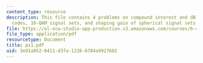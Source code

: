 ```yaml
---
content_type: resource
description: This file contains 4 problems on compound interest and dB, biorthogonal
  codes, 16-QAM signal sets, and shaping gain of spherical signal sets.
file: https://ol-ocw-studio-app-production.s3.amazonaws.com/courses/6-451-principles-of-digital-communication-ii-spring-2005/3e91a9520411d3fa12266784a9927602_ps1.pdf
file_type: application/pdf
resourcetype: Document
title: ps1.pdf
uid: 3e91a952-0411-d3fa-1226-6784a9927602
---
```


